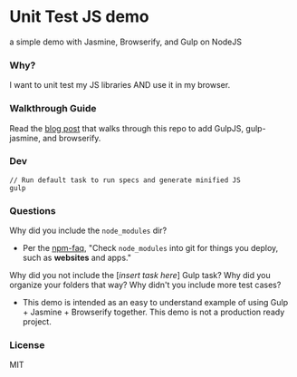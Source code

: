 # Unit Test JS demo

a simple demo with Jasmine, Browserify, and Gulp on NodeJS

### Why?

I want to unit test my JS libraries AND use it in my browser.

### Walkthrough Guide

Read the [blog post](http://www.rexfeng.com/blog/2014/07/how-to-unit-test-your-js-and-use-it-in-the-browser/) that walks through this repo to add GulpJS, gulp-jasmine, and browserify.

### Dev

    // Run default task to run specs and generate minified JS
    gulp

### Questions

Why did you include the `node_modules` dir?

* Per the [npm-faq](https://www.npmjs.org/doc/faq.html#Should-I-check-my-node_modules-folder-into-git), "Check `node_modules` into git for things you deploy, such as **websites** and apps."

Why did you not include the [*insert task here*] Gulp task? Why did you organize your folders that way? Why didn't you include more test cases?

* This demo is intended as an easy to understand example of using Gulp + Jasmine + Browserify together. This demo is not a production ready project.

### License

MIT

